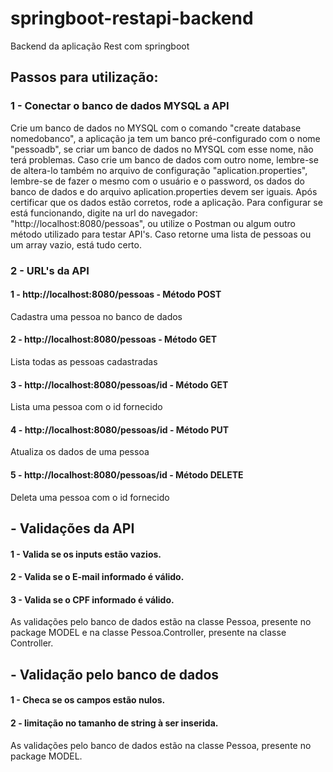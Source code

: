 # springboot-restapi-backend
Backend da aplicação Rest com springboot

## Passos para utilização: 

### 1 - Conectar o banco de dados MYSQL a API 

Crie um banco de dados no MYSQL com o comando "create database nomedobanco", a aplicação ja tem um banco pré-configurado 
com o nome "pessoadb", se criar um banco de dados no MYSQL com esse nome, não terá problemas. Caso crie um banco de dados com outro nome, 
lembre-se de altera-lo também no arquivo de configuração "aplication.properties", lembre-se de 
fazer o mesmo com o usuário e o password, os dados do banco de dados e do arquivo aplication.properties devem ser iguais. Após certificar que os dados 
estão corretos, rode a aplicação. Para configurar se está funcionando, digite na url do navegador: "http://localhost:8080/pessoas", ou utilize o Postman ou 
algum outro método utilizado para testar API's. Caso retorne uma lista de pessoas ou um array vazio, está tudo certo. 

### 2 - URL's da API 

#### 1 - http://localhost:8080/pessoas - Método POST 
Cadastra uma pessoa no banco de dados

#### 2 - http://localhost:8080/pessoas - Método GET 
Lista todas as pessoas cadastradas 

#### 3 - http://localhost:8080/pessoas/id - Método GET
Lista uma pessoa com o id fornecido

#### 4 - http://localhost:8080/pessoas/id - Método PUT
Atualiza os dados de uma pessoa

#### 5 - http://localhost:8080/pessoas/id - Método DELETE
Deleta uma pessoa com o id fornecido

## - Validações da API 

#### 1 - Valida se os inputs estão vazios. 
#### 2 - Valida se o E-mail informado é válido. 
#### 3 - Valida se o CPF informado é válido. 

As validações pelo banco de dados estão na classe Pessoa, presente no package MODEL e na classe Pessoa.Controller, presente na classe Controller. 

## - Validação pelo banco de dados 

#### 1 - Checa se os campos estão nulos. 
#### 2 - limitação no tamanho de string à ser inserida. 

As validações pelo banco de dados estão na classe Pessoa, presente no package MODEL. 

